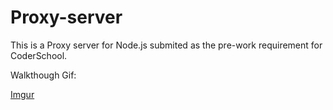 # Proxy-server

This is a Proxy server for Node.js submited as the pre-work requirement for CoderSchool.

Walkthough Gif:
 
[Imgur](http://i.imgur.com/B1IFVZG.gifv)
